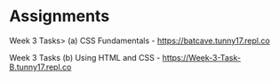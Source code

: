 # Assignments

Week 3 Tasks> (a) CSS Fundamentals  -   https://batcave.tunny17.repl.co

Week 3 Tasks (b) Using HTML and CSS   -    https://Week-3-Task-B.tunny17.repl.co
